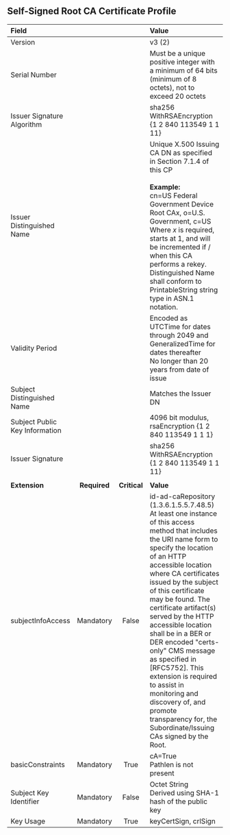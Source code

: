 ## Self-Signed Root CA Certificate Profile


| **Field** |       |       | **Value**                             |
| :-------- | :---: | :---: | :-------------------------------     |
| Version   |       |       | v3 (2)                                 |
| Serial Number   |       |       | Must be a unique positive integer with a minimum of 64 bits (minimum of 8 octets), not to exceed 20 octets  |
| Issuer Signature Algorithm   |       |       |  sha256 WithRSAEncryption {1 2 840 113549 1 1 11}  |
| Issuer Distinguished Name   |       |       |  Unique X.500 Issuing CA DN as specified in Section 7.1.4 of this CP <br><br> **Example:** <br>cn=US Federal Government Device Root CAx, o=U.S. Government, c=US <br>Where _x_ is required, starts at 1, and will be incremented if / when this CA performs a rekey. <br>Distinguished Name shall conform to PrintableString string type in ASN.1 notation. |
| Validity Period   |       |       |  Encoded as UTCTime for dates through 2049 and GeneralizedTime for dates thereafter <br> No longer than 20 years from date of issue  |
| Subject Distinguished Name   |       |       |   Matches the Issuer DN   |
| Subject Public Key Information   |       |       |   4096 bit modulus, rsaEncryption {1 2 840 113549 1 1 1}   |
| Issuer Signature   |       |       |   sha256 WithRSAEncryption {1 2 840 113549 1 1 11}    |
|               |                 |              |                                       |
| **Extension** |  **Required**   | **Critical** | **Value**                             |
| subjectInfoAccess  | Mandatory | False |  id-ad-caRepository (1.3.6.1.5.5.7.48.5) <br> At least one instance of this access method that includes the URI name form to specify the location of an HTTP accessible location where CA certificates issued by the subject of this certificate may be found. The certificate artifact(s) served by the HTTP accessible location shall be in a BER or DER encoded "certs-only" CMS message as specified in [RFC5752]. This extension is required to assist in monitoring and discovery of, and promote transparency for, the Subordinate/Issuing CAs signed by the Root. |
| basicConstraints   | Mandatory | True |  cA=True <br> Pathlen is not present |
| Subject Key Identifier   | Mandatory | False |  Octet String <br> Derived using SHA-1 hash of the public key  |
| Key Usage   | Mandatory | True | keyCertSign, crlSign   |  
